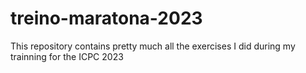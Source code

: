 # treino-maratona-2023
This repository contains pretty much all the exercises I did during my trainning for the ICPC 2023
